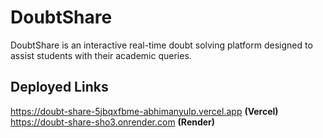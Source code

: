 # DoubtShare
DoubtShare is an interactive real-time doubt solving platform designed to assist students with their academic queries.

## Deployed Links
https://doubt-share-5jbqxfbme-abhimanyulp.vercel.app  **(Vercel)** \
https://doubt-share-sho3.onrender.com **(Render)** 